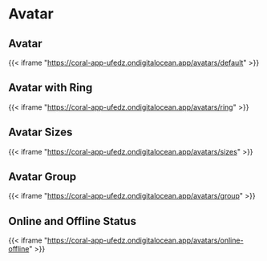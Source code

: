 # Avatar

## Avatar

{{< iframe "https://coral-app-ufedz.ondigitalocean.app/avatars/default" >}}

## Avatar with Ring

{{< iframe "https://coral-app-ufedz.ondigitalocean.app/avatars/ring" >}}

## Avatar Sizes

{{< iframe "https://coral-app-ufedz.ondigitalocean.app/avatars/sizes" >}}


## Avatar Group

{{< iframe "https://coral-app-ufedz.ondigitalocean.app/avatars/group" >}}


## Online and Offline Status

{{< iframe "https://coral-app-ufedz.ondigitalocean.app/avatars/online-offline" >}}
